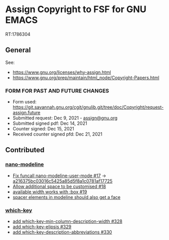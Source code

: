 # Assign Copyright to FSF for GNU EMACS

RT:1786304

## General

See:
- https://www.gnu.org/licenses/why-assign.html
- https://www.gnu.org/prep/maintain/html_node/Copyright-Papers.html

### FORM FOR PAST AND FUTURE CHANGES
 
- Form used: https://git.savannah.gnu.org/cgit/gnulib.git/tree/doc/Copyright/request-assign.future
- Submitted request: Dec 9, 2021 - assign@gnu.org
- Submitted signed pdf: Dec 14, 2021
- Counter signed: Dec 15, 2021
- Received counter signed pfd: Dec 21, 2021

## Contributed

### [nano-modeline](https://github.com/rougier/nano-modeline)
- [Fix funcall nano-modeline-user-mode #17](https://github.com/rougier/nano-modeline/pull/17) -> [a216375bc03016c5425a85d5f8a1c0781af17725](https://github.com/rougier/nano-modeline/commit/a216375bc03016c5425a85d5f8a1c0781af17725)
- [Allow additional space to be customised #18](https://github.com/rougier/nano-modeline/pull/18)
- [available width works with :box #19](https://github.com/rougier/nano-modeline/pull/19)
- [spacer elements in modeline should also get a face](https://github.com/rougier/nano-modeline/pull/23)

### [which-key](https://github.com/justbur/emacs-which-key)
- [add which-key-min-column-description-width #328](https://github.com/justbur/emacs-which-key/pull/328)
- [add which-key-elipsis #329](https://github.com/justbur/emacs-which-key/pull/329)
- [add which-key-description-abbreviations #330](https://github.com/justbur/emacs-which-key/pull/330)
